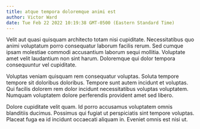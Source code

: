 ```yaml
---
title: atque tempora doloremque animi est
author: Victor Ward
date: Tue Feb 22 2022 10:19:38 GMT-0500 (Eastern Standard Time)
---
```

Velit aut quasi quisquam architecto totam nisi cupiditate. Necessitatibus quo animi voluptatum porro consequatur laborum facilis rerum. Sed cumque ipsam molestiae commodi accusantium laborum sequi mollitia. Voluptate amet velit laudantium non sint harum. Doloremque qui dolor tempora consequuntur vel cupiditate.

 Voluptas veniam quisquam rem consequatur voluptas. Soluta tempore tempore sit doloribus doloribus. Tempore sunt autem incidunt et voluptas. Qui facilis dolorem rem dolor incidunt necessitatibus voluptas voluptatem. Numquam voluptatem dolore perferendis provident amet sed libero.

 Dolore cupiditate velit quam. Id porro accusamus voluptatem omnis blanditiis ducimus. Possimus qui fugiat ut perspiciatis sint tempore voluptas. Placeat fuga ea id incidunt occaecati aliquam in. Eveniet omnis est nisi ut.